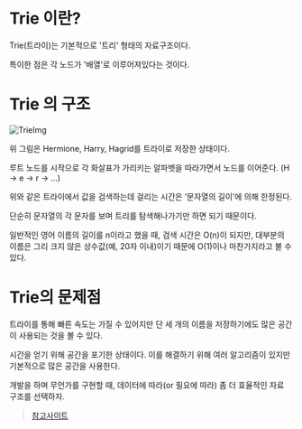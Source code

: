 # Trie 이란?

Trie(트라이)는 기본적으로 '트리' 형태의 자료구조이다.

특이한 점은 각 노드가 '배열'로 이루어져있다는 것이다.

# Trie 의 구조

![TrieImg](https://cs50.harvard.edu/x/2020/notes/5/trie.png)

위 그림은 Hermione, Harry, Hagrid를 트라이로 저장한 상태이다.

루트 노드를 시작으로 각 화살표가 가리키는 알파벳을 따라가면서 노드를 이어준다. (H -> e -> r -> ...)

위와 같은 트라이에서 값을 검색하는데 걸리는 시간은  ‘문자열의 길이’에 의해 한정된다.

단순히 문자열의 각 문자를 보며 트리를 탐색해나가기만 하면 되기 때문이다.

일반적인 영어 이름의 길이를 n이라고 했을 때, 검색 시간은 O(n)이 되지만, 
대부분의 이름은 그리 크지 않은 상수값(예, 20자 이내)이기 때문에 O(1)이나 마찬가지라고 볼 수 있다.

# Trie의 문제점

트라이를 통해 빠른 속도는 가질 수 있어지만 단 세 개의 이름을 저장하기에도 많은 공간이 사용되는 것을 볼 수 있다.

시간을 얻기 위해 공간을 포기한 상태이다. 이를 해결하기 위해 여러 알고리즘이 있지만 기본적으로 많은 공간을 사용한다.

개발을 하며 무언가를 구현할 때, 데이터에 따라(or 필요에 따라) 좀 더 효율적인 자료 구조를 선택하자.

> [참고사이트](https://www.boostcourse.org/cs112/lecture/119043/)

